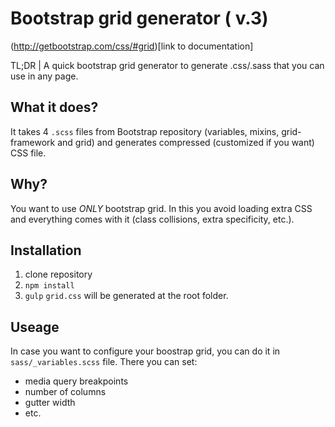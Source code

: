 # Bootstrap grid generator ( v.3)
(http://getbootstrap.com/css/#grid)[link to documentation]

TL;DR | A quick bootstrap grid generator to generate .css/.sass that you can use in any page.

## What it does?
It takes 4 `.scss` files from Bootstrap repository (variables, mixins, grid-framework and grid) and generates compressed (customized if you want) CSS file.

## Why?
You want to use *ONLY* bootstrap grid. In this you avoid loading extra CSS and everything comes with it (class collisions, extra specificity, etc.).

## Installation
1. clone repository
2. `npm install`
3. `gulp`
`grid.css` will be generated at the root folder.

## Useage
In case you want to configure your boostrap grid, you can do it in `sass/_variables.scss` file.
There you can set:
* media query breakpoints
* number of columns
* gutter width
* etc.
 
